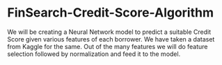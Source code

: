 # FinSearch-Credit-Score-Algorithm
We will be creating a Neural Network model to predict a suitable Credit Score given various features of each borrower.
We have taken a dataset from Kaggle for the same. Out of the many features we will do feature selection followed by normalization and feed it to the model.
